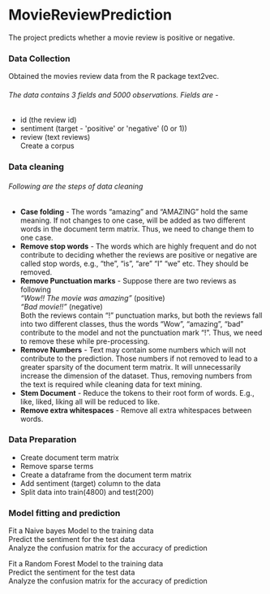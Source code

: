 # MovieReviewPrediction
The project predicts whether a movie review is positive or negative.

### Data Collection
Obtained the movies review data from the R package text2vec. 
###### The data contains 3 fields and 5000 observations. Fields are - 
- id (the review id)
- sentiment (target - 'positive' or 'negative' (0 or 1))
- review (text reviews)  
Create a corpus

### Data cleaning
###### Following are the steps of data cleaning
- **Case folding** - The words “amazing” and “AMAZING” hold the same meaning. If not changes to one case, will be added as two different words in the document term matrix. Thus, we need to change them to one case.
- **Remove stop words** - The words which are highly frequent and do not contribute to deciding whether the reviews are positive or negative are called stop words, e.g., “the”, “is”, “are” “I” “we” etc. They should be removed.
- **Remove Punctuation marks** - Suppose there are two reviews as following  
*“Wow!! The movie was amazing”* (positive)  
*“Bad movie!!”* (negative)  
Both the reviews contain “!” punctuation marks, but both the reviews fall into two different classes, thus the words “Wow”, “amazing”, “bad” contribute to the model and not the punctuation mark “!”. Thus, we need to remove these while pre-processing.
- **Remove Numbers** - Text may contain some numbers which will not contribute to the prediction. Those numbers if not removed to lead to a greater sparsity of the document term matrix. It will unnecessarily increase the dimension of the dataset. Thus, removing numbers from the text is required while cleaning data for text mining.
- **Stem Document** - Reduce the tokens to their root form of words. E.g., like, liked, liking all will be reduced to like.
- **Remove extra whitespaces** - Remove all extra whitespaces between words.

### Data Preparation
- Create document term matrix
- Remove sparse terms
- Create a dataframe from the document term matrix
- Add sentiment (target) column to the data
- Split data into train(4800) and test(200)

### Model fitting and prediction
Fit a Naive bayes Model to the training data  
Predict the sentiment for the test data  
Analyze the confusion matrix for the accuracy of prediction  

Fit a Random Forest Model to the training data   
Predict the sentiment for the test data  
Analyze the confusion matrix for the accuracy of prediction  
